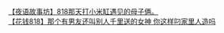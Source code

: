[【夜语故事坊】818那天打小米缸遇见的母子俩。](http://tieba.baidu.com/p/2819753937?see_lz=1&pn=)   
[【花钱818】那个有男友还叫别人千里送的女神 你这样叼家里人造吗](http://tieba.baidu.com/p/2819731412?see_lz=1&pn=)   
